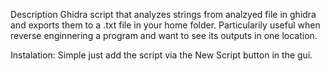 Description
Ghidra script that analyzes strings from analzyed file in ghidra and exports them to a .txt file in your home folder.
Particularily useful when reverse enginnering a program and want to see its outputs in one location.

Instalation:
Simple just add the script via the New Script button in the gui.
